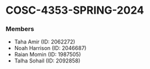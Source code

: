 # COSC-4353-SPRING-2024

### Members
- Taha Amir (ID: 2062272)
- Noah Harrison (ID: 2046687)
- Raian Momin (ID: 1987505)
- Talha Sohail (ID: 2092858)